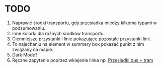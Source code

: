 # TODO

1. Naprawić środki transportu, gdy przesiadka miedzy kilkoma typami w podsumowaniu.
2. Inne kolorki dla różnych środków transportu.
3. Ciemniejsze przystanki i linie pokazujące pozostałe przystanki linii.
4. To najechaniu na element w summery box pokazać punkt z nim związany na mapie.
5. Dark Mode?
6. Ręczne zapytanie poprzez wklejenie linka np. [Przesiadki bus + tram](http://127.0.0.1:8080/routing/connections?sourceLatitude=52.1562559675336&sourceLongitude=21.076387870977644&targetLatitude=52.2088194418769&targetLongitude=20.974415318427845&dateTime=2025-04-07T10%3A00&timeType=DEPARTURE&maxWalkingDuration=10000&maxTransferNumber=3&minTransferTime=120&maxTravelTime=7200)
